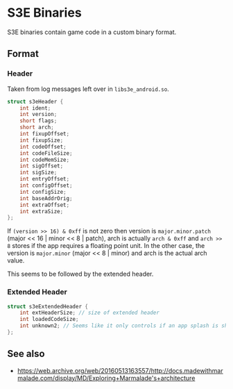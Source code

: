 # S3E Binaries

S3E binaries contain game code in a custom binary format.

## Format

### Header

Taken from log messages left over in `libs3e_android.so`.

```c
struct s3eHeader {
	int ident;
	int version;
	short flags;
	short arch;
	int fixupOffset;
	int fixupSize;
	int codeOffset;
	int codeFileSize;
	int codeMemSize;
	int sigOffset;
	int sigSize;
	int entryOffset;
	int configOffset;
	int configSize;
	int baseAddrOrig;
	int extraOffset;
	int extraSize;
};
```

If `(version >> 16) & 0xff` is not zero then version is `major.minor.patch` (major << 16 | minor << 8 | patch), arch is actually `arch & 0xff` and `arch >> 8` stores if the app requires a floating point unit. In the other case, the version is `major.minor` (major << 8 | minor) and arch is the actual arch value.

This seems to be followed by the extended header.

### Extended Header

```c
struct s3eExtendedHeader {
	int extHeaderSize; // size of extended header
	int loadedCodeSize;
	int unknown2; // Seems like it only controls if an app splash is shown on startup
};
```

## See also

* https://web.archive.org/web/20160513163557/http://docs.madewithmarmalade.com/display/MD/Exploring+Marmalade's+architecture
